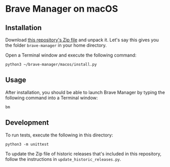 # Brave Manager on macOS

## Installation

Download [this repository's Zip file](https://github.com/brave/brave-manager/archive/refs/heads/main.zip)
and unpack it. Let's say this gives you the folder `brave-manager` in your home
directory.

Open a Terminal window and execute the following command:

```
python3 ~/brave-manager/macos/install.py
```

## Usage

After installation, you should be able to launch Brave Manager by typing the
following command into a Terminal window:

```
bm
```

## Development

To run tests, execute the following in this directory:

```
python3 -m unittest
```

To update the Zip file of historic releases that's included in this repository,
follow the instructions in `update_historic_releases.py`.
